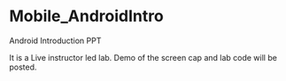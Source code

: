 # Mobile_AndroidIntro
Android Introduction PPT

It is a Live instructor led lab. Demo of the screen cap and lab code will be posted.
